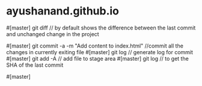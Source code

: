 # ayushanand.github.io

#[master] git diff          // by default shows the difference between the last commit and unchanged change in the project

#[master] git commit -a -m "Add content to index.html"    //commit all the changes in currently exiting file
#[master] git log   // generate log for commit
#[master] git add -A // add file to stage area
#[master] git log     // to get the SHA of the last commit

#[master]

